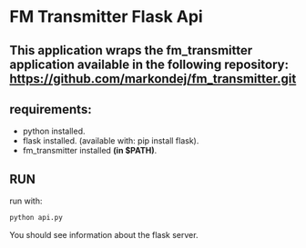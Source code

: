 # FM Transmitter Flask Api
## This application wraps the fm_transmitter application available in the following repository: https://github.com/markondej/fm_transmitter.git
## requirements:
- python installed.
- flask installed. (available with: pip install flask).
- fm_transmitter installed <b>(in $PATH)</b>.

## RUN
run with:
``` bash
python api.py
```
You should see information about the flask server.
